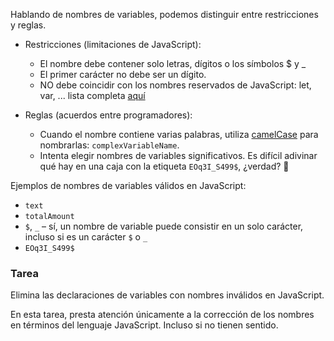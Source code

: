 Hablando de nombres de variables, podemos distinguir entre restricciones y reglas.

- Restricciones (limitaciones de JavaScript):
  - El nombre debe contener solo letras, dígitos o los símbolos $ y _
  - El primer carácter no debe ser un dígito.
  - NO debe coincidir con los nombres reservados de JavaScript: let, var, ... lista completa [aquí](https://developer.mozilla.org/en-US/docs/Web/JavaScript/Reference/Lexical_grammar#keywords)
  
- Reglas (acuerdos entre programadores):
  - Cuando el nombre contiene varias palabras, utiliza [camelCase](https://es.wikipedia.org/wiki/Camel_case) para nombrarlas: `complexVariableName`.
  - Intenta elegir nombres de variables significativos. Es difícil adivinar qué hay en una caja con la etiqueta `EOq3I_S499$`, ¿verdad? 🙂

Ejemplos de nombres de variables válidos en JavaScript:
- `text`
- `totalAmount`
- `$`, `_` – sí, un nombre de variable puede consistir en un solo carácter, incluso si es un carácter `$` o `_`
- `EOq3I_S499$`

### Tarea
Elimina las declaraciones de variables con nombres inválidos en JavaScript.

<div class="hint">
  En esta tarea, presta atención únicamente a la corrección de los nombres en términos del lenguaje JavaScript. Incluso si no tienen sentido.
</div>